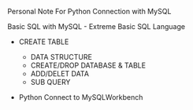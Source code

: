 Personal Note For Python Connection with MySQL

Basic SQL with MySQL - Extreme Basic SQL Language

- CREATE TABLE
  - DATA STRUCTURE
  - CREATE/DROP DATABASE & TABLE
  - ADD/DELET DATA
  - SUB QUERY

- Python Connect to MySQLWorkbench
